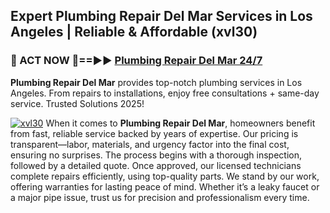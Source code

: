 ## Expert Plumbing Repair Del Mar Services in Los Angeles | Reliable & Affordable (xvl30)  

<h3>🚿 ACT NOW 🌟==►► <a href="https://tinyurl.com/2ne6vx2x" rel="nofollow">Plumbing Repair Del Mar 24/7</a></h3>

**Plumbing Repair Del Mar** provides top-notch plumbing services in Los Angeles. From repairs to installations, enjoy free consultations + same-day service. Trusted Solutions 2025!

[![xvl30](https://i.imgur.com/4PFF4AK.jpeg)](https://tinyurl.com/2ne6vx2x)
When it comes to **Plumbing Repair Del Mar**, homeowners benefit from fast, reliable service backed by years of expertise. Our pricing is transparent—labor, materials, and urgency factor into the final cost, ensuring no surprises. The process begins with a thorough inspection, followed by a detailed quote. Once approved, our licensed technicians complete repairs efficiently, using top-quality parts. We stand by our work, offering warranties for lasting peace of mind. Whether it’s a leaky faucet or a major pipe issue, trust us for precision and professionalism every time.